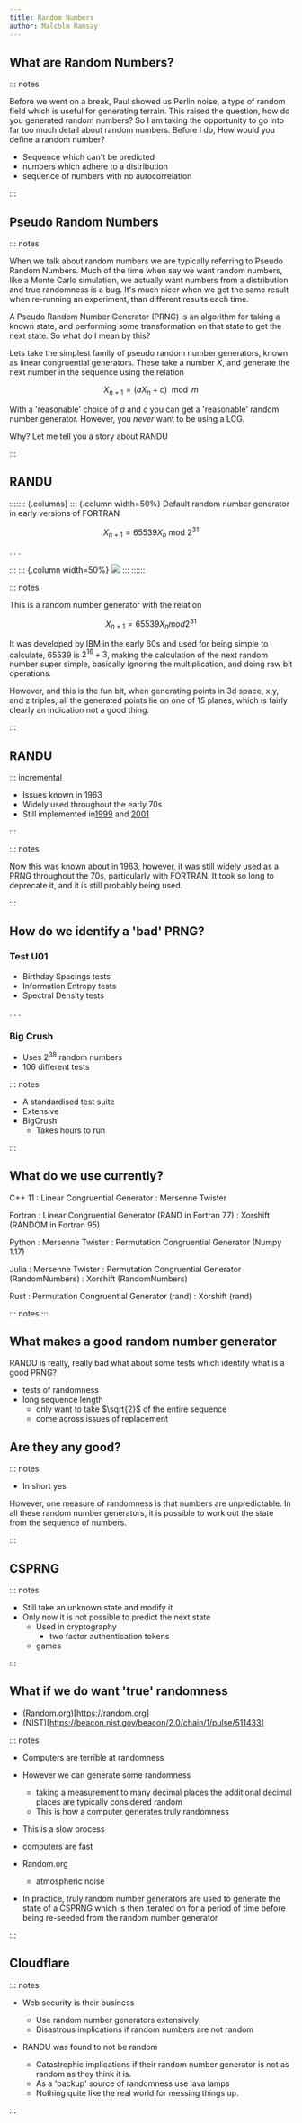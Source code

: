 ```yaml
---
title: Random Numbers
author: Malcolm Ramsay
---
```


## What are Random Numbers?

::: notes

Before we went on a break,
Paul showed us Perlin noise,
a type of random field which is useful for generating terrain.
This raised the question,
how do you generated random numbers?
So I am taking the opportunity to go into far too much detail
about random numbers.
Before I do,
How would you define a random number?

- Sequence which can't be predicted
- numbers which adhere to a distribution
- sequence of numbers with no autocorrelation

:::

## Pseudo Random Numbers

::: notes

When we talk about random numbers
we are typically referring to Pseudo Random Numbers.
Much of the time when say we want random numbers,
like a Monte Carlo simulation,
we actually want numbers from a distribution
and true randomness is a bug.
It's much nicer when we get the same result
when re-running an experiment,
than different results each time.

A Pseudo Random Number Generator (PRNG)
is an algorithm for taking a known state,
and performing some transformation
on that state to get the next state.
So what do I mean by this?

Lets take the simplest family of pseudo random number generators,
known as linear congruential generators.
These take a number $X$,
and generate the next number in the sequence
using the relation

$$ X_{n+1} = (aX_n + c) \mod m $$

With a 'reasonable' choice of $a$ and $c$ you can get
a 'reasonable' random number generator.
However, you *never* want to be using a LCG.

Why?
Let me tell you a story about RANDU

:::

## RANDU

::::::: {.columns}
::: {.column width=50%}
Default random number generator in early versions of FORTRAN

$$ X_{n+1} = 65539 X_n ~ \text{mod}~2^{31} $$

. . .

:::
::: {.column width=50%}
![](figures/randu.png)
:::
::::::

::: notes

This is a random number generator with the relation

$$ X_{n+1} = 65539 X_n mod 2^{31} $$

It was developed by IBM in the early 60s
and used for being simple to calculate,
65539 is $2^16 + 3$,
making the calculation of the next random number super simple,
basically ignoring the multiplication,
and doing raw bit operations.

However, and this is the fun bit,
when generating points in 3d space,
x,y, and z triples,
all the generated points lie on one of 15 planes,
which is fairly clearly an indication
not a good thing.

:::

## RANDU

::: incremental

- Issues known in 1963
- Widely used throughout the early 70s
- Still implemented in[1999](http://h30266.www3.hpe.com/odl/unix/progtool/cf95au56/dflrm.htmhttp://h30266.www3.hpe.com/odl/unix/progtool/cf95au56/dflrm.htm) and [2001](http://jp.xlsoft.com/documents/intel/cvf/cvf_lref.pdf)

:::

::: notes

Now this was known about in 1963,
however, it was still widely used as a PRNG
throughout the 70s,
particularly with FORTRAN.
It took so long to deprecate it,
and it is still probably being used.

:::

## How do we identify a 'bad' PRNG?

### Test U01
- Birthday Spacings tests
- Information Entropy tests
- Spectral Density tests

. . .

### Big Crush
- Uses $2^{38}$ random numbers
- 106 different tests

::: notes

- A standardised test suite
- Extensive
- BigCrush
    - Takes hours to run

:::

## What do we use currently?

C++ 11
: Linear Congruential Generator
: Mersenne Twister

Fortran
: Linear Congruential Generator (RAND in Fortran 77)
: Xorshift (RANDOM in Fortran 95)

Python
: Mersenne Twister
: Permutation Congruential Generator (Numpy 1.17)

Julia
: Mersenne Twister
: Permutation Congruential Generator (RandomNumbers)
: Xorshift (RandomNumbers)

Rust
: Permutation Congruential Generator (rand)
: Xorshift (rand)

::: notes
:::

## What makes a good random number generator

RANDU is really, really bad
what about some tests which identify
what is a good PRNG?

- tests of randomness
- long sequence length
    - only want to take $\sqrt{2}$ of the entire sequence
    - come across issues of replacement

## Are they any good?

::: notes

- In short yes

However, one measure of randomness
is that numbers are unpredictable.
In all these random number generators,
it is possible to work out the state
from the sequence of numbers.

:::

## CSPRNG

::: notes

- Still take an unknown state and modify it
- Only now it is not possible to predict the next state
    - Used in cryptography
        - two factor authentication tokens
    - games

:::

## What if we do want 'true' randomness

- (Random.org)[https://random.org]
- (NIST)[https://beacon.nist.gov/beacon/2.0/chain/1/pulse/511433]

::: notes

- Computers are terrible at randomness
- However we can generate some randomness
    - taking a measurement to many decimal places the additional decimal places are
      typically considered random
    - This is how a computer generates truly randomness

- This is a slow process
- computers are fast

- Random.org
    - atmospheric noise

- In practice, truly random number generators are used to generate the state of a CSPRNG
  which is then iterated on for a period of time before being re-seeded from the random
  number generator

:::

## Cloudflare

::: notes

 - Web security is their business
    - Use random number generators extensively
    - Disastrous implications if random numbers are not random

- RANDU was found to not be random
    - Catastrophic implications if their random number generator is not as random as
      they think it is.
    - As a 'backup' source of randomness use lava lamps
    - Nothing quite like the real world for messing things up.

:::
